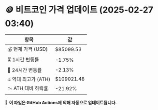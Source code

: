 # 🪙 비트코인 가격 업데이트 (2025-02-27 03:40)

| 항목                | 값 |
|--------------------|----------------|
| 💰 현재 가격 (USD) | $85099.53 |
| ⏳ 1시간 변동률    | -1.75% |
| 📆 24시간 변동률   | -2.13% |
| 🔝 역대 최고가 (ATH) | $109021.48 |
| 📉 ATH 대비 하락률 | -21.92% |

🔄 **이 파일은 GitHub Actions에 의해 자동으로 업데이트됩니다.**
